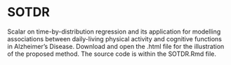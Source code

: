 # SOTDR
Scalar on time-by-distribution regression and its application for modelling  associations between daily-living physical activity and cognitive functions in Alzheimer’s Disease. Download and open the .html file for the illustration of the proposed method. The source code is within the SOTDR.Rmd file.
